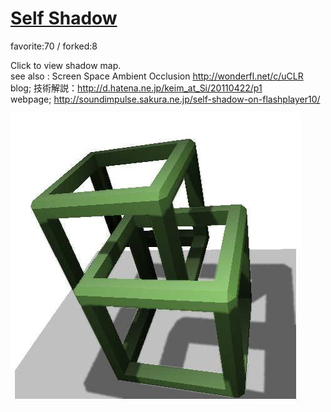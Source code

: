 # [Self Shadow](http://wonderfl.net/c/dQHN)

favorite:70 / forked:8

Click to view shadow map.  
see also : Screen Space Ambient Occlusion http://wonderfl.net/c/uCLR  
blog; 技術解説：http://d.hatena.ne.jp/keim_at_Si/20110422/p1  
webpage; http://soundimpulse.sakura.ne.jp/self-shadow-on-flashplayer10/

![thumbnail](./thumbnail.jpg)
